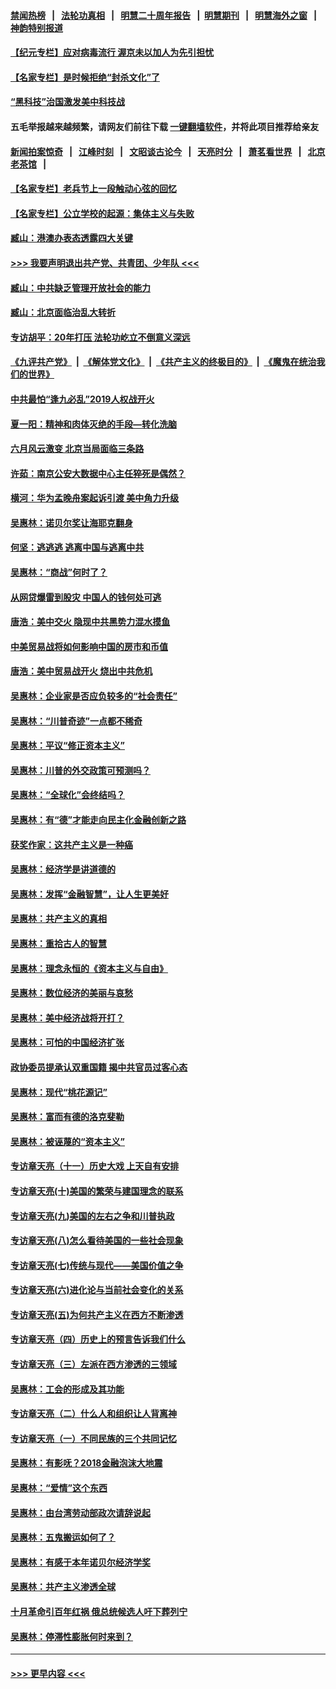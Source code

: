 #### [禁闻热榜](热点新闻.md?=0)  &nbsp;&nbsp;|&nbsp;&nbsp; [法轮功真相](https://github.com/gfw-breaker/truth/blob/master/README.md?=0) &nbsp;&nbsp;|&nbsp;&nbsp; [明慧二十周年报告](https://github.com/gfw-breaker/mh-reports/blob/master/README.md?=0) &nbsp;&nbsp;|&nbsp;&nbsp;[明慧期刊](https://github.com/gfw-breaker/mh-qikan) &nbsp;&nbsp;|&nbsp;&nbsp; [明慧海外之窗](https://github.com/gfw-breaker/mh-news/blob/master/README.md?=0) &nbsp;&nbsp;|&nbsp;&nbsp; [神韵特别报道](https://github.com/gfw-breaker/mh-news/blob/master/shenyun.md?=0)
#### [【纪元专栏】应对病毒流行 渥京未以加人为先引担忧](../pages/nsc423/n11875714.md?t=03080703) 
#### [【名家专栏】是时候拒绝“封杀文化”了](../pages/nsc423/n11814093.md?t=03080703) 
#### [“黑科技”治国激发美中科技战](../pages/nsc423/n11638056.md?t=03080703) 
#### 五毛举报越来越频繁，请网友们前往下载 [一键翻墙软件](https://github.com/gfw-breaker/ssr-accounts)，并将此项目推荐给亲友
#### [新闻拍案惊奇](https://github.com/gfw-breaker/banned-news/blob/master/pages/link4.md) &nbsp;&nbsp;|&nbsp;&nbsp; [江峰时刻](https://github.com/gfw-breaker/banned-news/blob/master/pages/link4.md) &nbsp;&nbsp;|&nbsp;&nbsp; [文昭谈古论今](https://github.com/gfw-breaker/banned-news/blob/master/pages/link4.md) &nbsp;&nbsp;|&nbsp;&nbsp; [天亮时分](https://github.com/gfw-breaker/banned-news/blob/master/pages/link4.md) &nbsp;&nbsp;|&nbsp;&nbsp; [萧茗看世界](https://github.com/gfw-breaker/banned-news/blob/master/pages/link4.md) &nbsp;&nbsp;|&nbsp;&nbsp; [北京老茶馆](https://github.com/gfw-breaker/banned-news/blob/master/pages/link4.md) &nbsp;&nbsp;|&nbsp;&nbsp; 
#### [【名家专栏】老兵节上一段触动心弦的回忆](../pages/nsc423/n11646016.md?t=03080703) 
#### [【名家专栏】公立学校的起源：集体主义与失败](../pages/nsc423/n11601833.md?t=03080703) 
#### [臧山：港澳办表态透露四大关键](../pages/nsc423/n11421628.md?t=03080703) 
#### [>>> 我要声明退出共产党、共青团、少年队 <<<](https://github.com/begood0513/goodnews/blob/master/quit/letter.md) 
#### [臧山：中共缺乏管理开放社会的能力](../pages/nsc423/n11407457.md?t=03080703) 
#### [臧山：北京面临治乱大转折](../pages/nsc423/n11406895.md?t=03080703) 
#### [专访胡平：20年打压 法轮功屹立不倒意义深远](../pages/nsc423/n11398800.md?t=03080703) 
#### [《九评共产党》](https://github.com/begood0513/9ping.md/blob/master/README.md) &nbsp;|&nbsp; [《解体党文化》](../../../../jtdwh.md/blob/master/README.md)  &nbsp;|&nbsp; [《共产主义的终极目的》](../../../../gczydzjmd.md/blob/master/README.md) &nbsp;|&nbsp; [《魔鬼在统治我们的世界》](../../../../mgztzwmdsj.md/blob/master/README.md) 
#### [中共最怕“逢九必乱”2019人权战开火](../pages/nsc423/n11385248.md?t=03080703) 
#### [夏一阳：精神和肉体灭绝的手段—转化洗脑](../pages/nsc423/n11368250.md?t=03080703) 
#### [六月风云激变 北京当局面临三条路](../pages/nsc423/n11313668.md?t=03080703) 
#### [许茹：南京公安大数据中心主任猝死是偶然？](../pages/nsc423/n11064744.md?t=03080703) 
#### [横河：华为孟晚舟案起诉引渡 美中角力升级](../pages/nsc423/n11027230.md?t=03080703) 
#### [吴惠林：诺贝尔奖让海耶克翻身](../pages/nsc423/n10890049.md?t=03080703) 
#### [何坚：逃逃逃 逃离中国与逃离中共](../pages/nsc423/n10592891.md?t=03080703) 
#### [吴惠林：“商战”何时了？](../pages/nsc423/n10573558.md?t=03080703) 
#### [从网贷爆雷到股灾 中国人的钱何处可逃](../pages/nsc423/n10572800.md?t=03080703) 
#### [唐浩：美中交火 隐现中共黑势力混水摸鱼](../pages/nsc423/n10544040.md?t=03080703) 
#### [中美贸易战将如何影响中国的房市和币值](../pages/nsc423/n10543697.md?t=03080703) 
#### [唐浩：美中贸易战开火 烧出中共危机](../pages/nsc423/n10540126.md?t=03080703) 
#### [吴惠林：企业家是否应负较多的“社会责任”](../pages/nsc423/n10535022.md?t=03080703) 
#### [吴惠林：“川普奇迹”一点都不稀奇](../pages/nsc423/n10512808.md?t=03080703) 
#### [吴惠林：平议“修正资本主义”](../pages/nsc423/n10495724.md?t=03080703) 
#### [吴惠林：川普的外交政策可预测吗？](../pages/nsc423/n10462387.md?t=03080703) 
#### [吴惠林：“全球化”会终结吗？](../pages/nsc423/n10452838.md?t=03080703) 
#### [吴惠林：有“德”才能走向民主化金融创新之路](../pages/nsc423/n10432292.md?t=03080703) 
#### [获奖作家：这共产主义是一种癌](../pages/nsc423/n10431541.md?t=03080703) 
#### [吴惠林：经济学是讲道德的](../pages/nsc423/n10398014.md?t=03080703) 
#### [吴惠林：发挥“金融智慧”，让人生更美好](../pages/nsc423/n10375019.md?t=03080703) 
#### [吴惠林：共产主义的真相](../pages/nsc423/n10351394.md?t=03080703) 
#### [吴惠林：重拾古人的智慧](../pages/nsc423/n10337691.md?t=03080703) 
#### [吴惠林：理念永恒的《资本主义与自由》](../pages/nsc423/n10316274.md?t=03080703) 
#### [吴惠林：数位经济的美丽与哀愁](../pages/nsc423/n10292946.md?t=03080703) 
#### [吴惠林：美中经济战将开打？](../pages/nsc423/n10258825.md?t=03080703) 
#### [吴惠林：可怕的中国经济扩张](../pages/nsc423/n10219147.md?t=03080703) 
#### [政协委员提承认双重国籍 揭中共官员过客心态](../pages/nsc423/n10208809.md?t=03080703) 
#### [吴惠林：现代“桃花源记”](../pages/nsc423/n10185234.md?t=03080703) 
#### [吴惠林：富而有德的洛克斐勒](../pages/nsc423/n10142264.md?t=03080703) 
#### [吴惠林：被诬蔑的“资本主义”](../pages/nsc423/n10124816.md?t=03080703) 
#### [专访章天亮（十一）历史大戏 上天自有安排](../pages/nsc423/n10094905.md?t=03080703) 
#### [专访章天亮(十)美国的繁荣与建国理念的联系](../pages/nsc423/n10094899.md?t=03080703) 
#### [专访章天亮(九)美国的左右之争和川普执政](../pages/nsc423/n10094889.md?t=03080703) 
#### [专访章天亮(八)怎么看待美国的一些社会现象](../pages/nsc423/n10094857.md?t=03080703) 
#### [专访章天亮(七)传统与现代——美国价值之争](../pages/nsc423/n10093140.md?t=03080703) 
#### [专访章天亮(六)进化论与当前社会变化的关系](../pages/nsc423/n10092036.md?t=03080703) 
#### [专访章天亮(五)为何共产主义在西方不断渗透](../pages/nsc423/n10083620.md?t=03080703) 
#### [专访章天亮（四）历史上的预言告诉我们什么](../pages/nsc423/n10083606.md?t=03080703) 
#### [专访章天亮（三）左派在西方渗透的三领域](../pages/nsc423/n10081115.md?t=03080703) 
#### [吴惠林：工会的形成及其功能](../pages/nsc423/n10080633.md?t=03080703) 
#### [专访章天亮（二）什么人和组织让人背离神](../pages/nsc423/n10076637.md?t=03080703) 
#### [专访章天亮（一）不同民族的三个共同记忆](../pages/nsc423/n10074188.md?t=03080703) 
#### [吴惠林：有影呒？2018金融泡沫大地震](../pages/nsc423/n10040534.md?t=03080703) 
#### [吴惠林：“爱情”这个东西](../pages/nsc423/n10019423.md?t=03080703) 
#### [吴惠林：由台湾劳动部政次请辞说起](../pages/nsc423/n9979679.md?t=03080703) 
#### [吴惠林：五鬼搬运如何了？](../pages/nsc423/n9925338.md?t=03080703) 
#### [吴惠林：有感于本年诺贝尔经济学奖](../pages/nsc423/n9871883.md?t=03080703) 
#### [吴惠林：共产主义渗透全球](../pages/nsc423/n9812748.md?t=03080703) 
#### [十月革命引百年红祸 俄总统候选人吁下葬列宁](../pages/nsc423/n9810182.md?t=03080703) 
#### [吴惠林：停滞性膨胀何时来到？](../pages/nsc423/n9764136.md?t=03080703) 

----
#### [ >>> 更早内容 <<< ](../indexes/nsc423-earlier.md)
